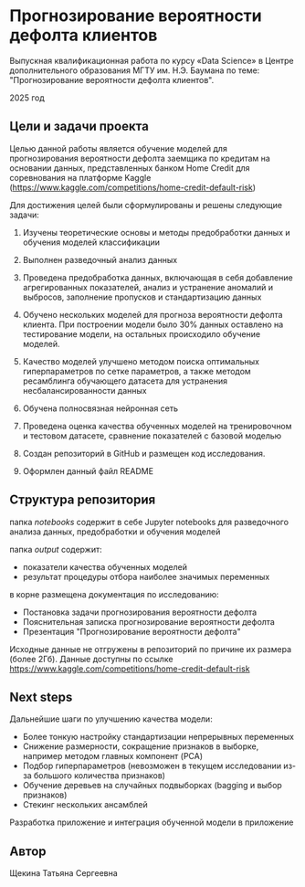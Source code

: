 # Прогнозирование вероятности дефолта клиентов

Выпускная квалификационная работа по курсу «Data Science» в Центре дополнительного образования МГТУ им. Н.Э. Баумана по теме: "Прогнозирование вероятности дефолта клиентов".

2025 год

## Цели и задачи проекта
Целью данной работы является обучение моделей для прогнозирования вероятности дефолта заемщика по кредитам на основании данных, представленных банком Home Credit для соревнования на платформе Kaggle (https://www.kaggle.com/competitions/home-credit-default-risk)

Для достижения целей были сформулированы и решены следующие задачи:

1) Изучены теоретические основы и методы предобработки данных и обучения моделей классификации

2) Выполнен разведочный анализ данных

3) Проведена предобработка данных, включающая в себя добавление агрегированных показателей, анализ и устранение аномалий и выбросов, заполнение пропусков и стандартизацию данных

4) Обучено нескольких моделей для прогноза вероятности дефолта клиента. При построении модели было 30% данных оставлено на тестирование модели, на остальных происходило обучение моделей. 

5) Качество моделей улучшено методом поиска оптимальных гиперпараметров по сетке параметров, а также методом ресамблинга обучающего датасета для устранения несбалансированности данных

6) Обучена полносвязная нейронная сеть

7) Проведена оценка качества обученных моделей на тренировочном и тестовом датасете, сравнение показателей с базовой моделью

8) Создан репозиторий в GitHub и размещен код исследования.

9) Оформлен данный файл README

## Структура репозитория

папка _notebooks_ содержит в себе Jupyter notebooks для разведочного анализа данных, предобработки и обучения моделей  

папка _output_ содержит:
- показатели качества обученных моделей
- результат процедуры отбора наиболее значимых переменных  

в корне размещена документация по исследованию:  
- Постановка задачи прогнозирования вероятности дефолта
- Пояснительная записка прогнозирование вероятности дефолта 
- Презентация "Прогнозирование вероятности дефолта"

Исходные данные не отгружены в репозиторий по причине их размера (более 2Гб). Данные доступны по ссылке https://www.kaggle.com/competitions/home-credit-default-risk 

## Next steps
Дальнейшие шаги по улучшению качества модели:
-  Более тонкую настройку стандартизации непрерывных переменных
-  Снижение размерности, сокращение признаков в выборке, например методом главных компонент (PCA)
-  Подбор гиперпараметров (невозможен в текущем исследовании из-за большого количества признаков)
-  Обучение деревьев на случайных подвыборках (bagging и выбор признаков)
-  Стекинг нескольких ансамблей

Разработка приложение и интеграция обученной модели в приложение

## Автор

Щекина Татьяна Сергеевна
